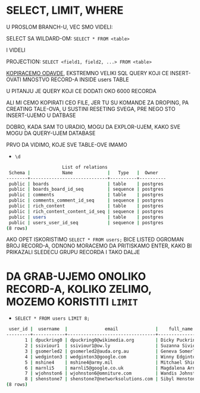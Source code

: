 # SELECT, LIMIT, WHERE

U PROSLOM BRANCH-U, VEC SMO VIDELI: 

SELECT SA WILDARD-OM: `SELECT * FROM <table>` 

I VIDELI

PROJECTION: `SELECT <field1, field2, ...> FROM <table>`

[KOPIRACEMO ODAVDE](sample-postgresql.sql), EKSTREMNO VELIKI SQL QUERY KOJI CE INSERT-OVATI MNOSTVO RECORD-A INSIDE users TABLE

U PITANJU JE QUERY KOJI CE DODATI OKO 6000 RECORDA

ALI MI CEMO KOPIRATI CEO FILE, JER TU SU KOMANDE ZA DROPING, PA CREATING TALE-OVA, U SUSTINI RESETING SVEGA, PRE NEGO STO INSERT-UJEMO U DATBASE

DOBRO, KADA SAM TO URADIO, MOGU DA EXPLOR-UJEM, KAKO SVE MOGU DA QUERY-UJEM DATABASE

PRVO DA VIDIMO, KOJE SVE TABLE-OVE IMAMO

- `\d`

```zsh
                     List of relations
 Schema |            Name             |   Type   |  Owner   
--------+-----------------------------+----------+----------
 public | boards                      | table    | postgres
 public | boards_board_id_seq         | sequence | postgres
 public | comments                    | table    | postgres
 public | comments_comment_id_seq     | sequence | postgres
 public | rich_content                | table    | postgres
 public | rich_content_content_id_seq | sequence | postgres
 public | users                       | table    | postgres
 public | users_user_id_seq           | sequence | postgres
(8 rows)

```

AKO OPET ISKORISTIMO `SELECT * FROM users;` BICE LISTED OGROMAN BROJ RECORD-A, ODNONO MORACEMO DA PRITISKAMO ENTER, KAKO BI PRIKAZALI SLEDECU GRUPU RECORDA I TAKO DALJE

# DA GRAB-UJEMO ONOLIKO RECORD-A, KOLIKO ZELIMO, MOZEMO KORISTITI `LIMIT`

- `SELECT * FROM users LIMIT 8;`

```zsh
 user_id |  username  |              email              |    full_name    |         last_login         |         created_on         
---------+------------+---------------------------------+-----------------+----------------------------+----------------------------
       1 | dpuckring0 | dpuckring0@wikimedia.org        | Dicky Puckring  |                            | 2021-06-04 14:11:16.481305
       2 | ssiviour1  | ssiviour1@ow.ly                 | Suzanna Siviour | 2021-06-09 14:11:16.481305 | 2021-06-08 14:11:16.481305
       3 | gsomerled2 | gsomerled2@auda.org.au          | Geneva Somerled |                            | 2021-06-07 14:11:16.481305
       4 | wedginton3 | wedginton3@google.com           | Winny Edginton  | 2021-06-06 14:11:16.481305 | 2021-06-05 14:11:16.481305
       5 | mshine4    | mshine4@army.mil                | Mitchael Shine  | 2021-06-04 14:11:16.481305 | 2021-06-03 14:11:16.481305
       6 | marnli5    | marnli5@google.co.uk            | Magdalena Arnli | 2021-06-02 14:11:16.481305 | 2021-06-01 14:11:16.481305
       7 | wjohnston6 | wjohnston6@omniture.com         | Wandis Johnston | 2021-05-25 14:11:16.481305 | 2021-05-30 14:11:16.481305
       8 | shenstone7 | shenstone7@networksolutions.com | Sibyl Henstone  | 2021-05-29 14:11:16.481305 | 2021-05-28 14:11:16.481305
(8 rows)
```